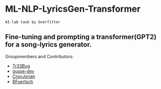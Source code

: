 # ML-NLP-LyricsGen-Transformer
`AI-lab task by Overfitter`

Fine-tuning and prompting a transformer(GPT2) for a song-lyrics generator.
---
Groupmembers and Contributors:
- [Tr33Bug](https://github.com/Tr33Bug)
- [gusse-dev](https://github.com/Gusse-dev)
- [CronJorian](https://github.com/CronJorian)
- [BFuertsch](https://github.com/BenJosh95)
